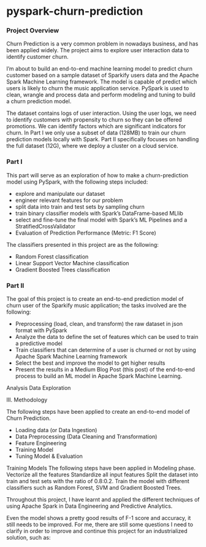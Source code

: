 # pyspark-churn-prediction

### Project Overview
Churn Prediction is a very common problem in nowadays business, and has been applied widely. 
The project aims to explore user interaction data to identify customer churn. 

I’m about to build an end-to-end machine learning model to predict churn customer based on a sample dataset of Sparkify users data and the Apache Spark Machine Learning framework. 
The model is capable of predict which users is likely to churn the music application service.
PySpark is used to clean, wrangle and process data and perform modeling and tuning to build a churn prediction model.

The dataset contains logs of user interaction. Using the user logs, we need to identify customers with propensity to churn so they can be offered promotions. We can identify factors which are significant indicators for churn.
In Part I we only use a subset of data (128MB) to train our churn prediction models locally with Spark. 
Part II specifically focuses on handling the full dataset (12G), where we deploy a cluster on a cloud service.

### Part I
This part will serve as an exploration of how to make a churn-prediction model using PySpark, with the following steps included:
* explore and manipulate our dataset
* engineer relevant features for our problem
* split data into train and test sets by sampling churn
* train binary classifier models with Spark’s DataFrame-based MLlib
* select and fine-tune the final model with Spark’s ML Pipelines and a StratifiedCrossValidator
* Evaluation of Prediction Performance (Metric: F1 Score)

The classifiers presented in this project are as the following:
* Random Forest classification
* Linear Support Vector Machine classification
* Gradient Boosted Trees classification




### Part II
The goal of this project is to create an end-to-end prediction model of churn user of the Sparkify music application; the tasks involved are the following:
* Preprocessing (load, clean, and transform) the raw dataset in json format with PySpark
* Analyze the data to define the set of features which can be used to train a predictive model
* Train classifiers that can determine of a user is churned or not by using Apache Spark Machine Learning framework
* Select the best and improve the model to get higher results
* Present the results in a Medium Blog Post (this post) of the end-to-end process to build an ML model in Apache Spark Machine Learning.

Analysis
Data Exploration



III. Methodology

The following steps have been applied to create an end-to-end model of Churn Prediction.
* Loading data (or Data Ingestion)
* Data Preprocessing (Data Cleaning and Transformation)
* Feature Engineering
* Training Model
* Tuning Model & Evaluation

Training Models
The following steps have been applied in Modeling phase.
Vectorize all the features
Standardize all input features
Split the dataset into train and test sets with the ratio of 0.8:0.2.
Train the model with different classifiers such as Random Forest, SVM and Gradient Boosted Trees.

Throughout this project, I have learnt and applied the different techniques of using Apache Spark in Data Engineering and Predictive Analytics. 

Even the model shows a pretty good results of F-1 score and accuracy, it still needs to be improved. For me, there are still some questions I need to clarify in order to improve and continue this project for an industrialized solution, such as:
